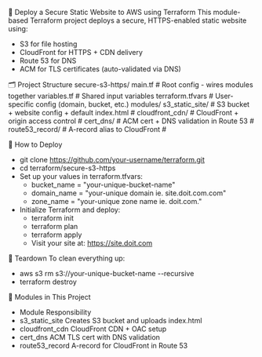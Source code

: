 🔐 Deploy a Secure Static Website to AWS using Terraform
This module-based Terraform project deploys a secure, HTTPS-enabled static website using:

- S3 for file hosting
- CloudFront for HTTPS + CDN delivery
- Route 53 for DNS
- ACM for TLS certificates (auto-validated via DNS)

🗂️ Project Structure
secure-s3-https/
    main.tf              # Root config - wires modules together
    variables.tf         # Shared input variables
    terraform.tfvars     # User-specific config (domain, bucket, etc.)
    modules/
        s3_static_site/       # S3 bucket + website config + default index.html #
        cloudfront_cdn/       # CloudFront + origin access control #
        cert_dns/             # ACM cert + DNS validation in Route 53 #
        route53_record/       # A-record alias to CloudFront #

🚀 How to Deploy
- git clone https://github.com/your-username/terraform.git
- cd terraform/secure-s3-https
- Set up your values in terraform.tfvars:
    - bucket_name  = "your-unique-bucket-name"
    - domain_name  = "your-unique domain ie. site.doit.com.com"
    - zone_name    = "your-unique zone name ie. doit.com."
- Initialize Terraform and deploy:
    - terraform init
    - terraform plan
    - terraform apply
    - Visit your site at: https://site.doit.com

🧼 Teardown
To clean everything up:
- aws s3 rm s3://your-unique-bucket-name --recursive
- terraform destroy

🧱 Modules in This Project
- Module	Responsibility
- s3_static_site	Creates S3 bucket and uploads index.html
- cloudfront_cdn	CloudFront CDN + OAC setup
- cert_dns	ACM TLS cert with DNS validation
- route53_record	A-record for CloudFront in Route 53
